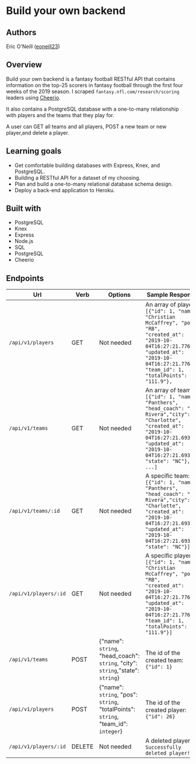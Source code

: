 # Build your own backend
## Authors
Eric O'Neill ([eoneill23](https://github.com/eoneill23))

## Overview
Build your own backend is a fantasy football RESTful API that contains information on the top-25 scorers in fantasy football through the first four weeks of the 2019 season. I scraped `fantasy.nfl.com/research/scoring` leaders using [Cheerio](https://cheerio.js.org/).

It also contains a PostgreSQL database with a one-to-many relationship with players and the teams that they play for.

A user can GET all teams and all players, POST a new team or new player,and delete a player.

## Learning goals
* Get comfortable building databases with Express, Knex, and PostgreSQL.
* Building a RESTful API for a dataset of my choosing.
* Plan and build a one-to-many relational database schema design.
* Deploy a back-end application to Heroku.

## Built with
* PostgreSQL
* Knex
* Express
* Node.js
* SQL
* PostgreSQL
* Cheerio

## Endpoints
| Url | Verb  | Options  | Sample Response  |
|---|---|---|---|
| `/api/v1/players` | GET | Not needed | An array of players: `[{"id": 1, "name": "Christian McCaffrey", "pos": "RB", "created_at": "2019-10-04T16:27:21.776Z", "updated_at": "2019-10-04T16:27:21.776Z",  "team_id": 1, "totalPoints": "111.9"},` |
| `/api/v1/teams` | GET | Not needed | An array of teams: `[{"id": 1, "name": "Panthers", "head_coach": "Ron Rivera","city": "Charlotte", "created_at": "2019-10-04T16:27:21.693Z", "updated_at": "2019-10-04T16:27:21.693Z", "state": "NC"}, ...]` |
| `/api/v1/teams/:id` | GET | Not needed | A specific team: `[{"id": 1, "name": "Panthers", "head_coach": "Ron Rivera","city": "Charlotte", "created_at": "2019-10-04T16:27:21.693Z", "updated_at": "2019-10-04T16:27:21.693Z", "state": "NC"}]` |
| `/api/v1/players/:id`  | GET | Not needed | A specific player: `[{"id": 1, "name": "Christian McCaffrey", "pos": "RB", "created_at": "2019-10-04T16:27:21.776Z", "updated_at": "2019-10-04T16:27:21.776Z",  "team_id": 1, "totalPoints": "111.9"}]` |
| `/api/v1/teams` | POST | {"name": `string`, "head_coach": `string`, "city": `string`,"state": `string`} | The id of the created team: `{"id": 1}` |
| `/api/v1/players` | POST | {"name": `string`, "pos": `string`, "totalPoints": `string`, "team_id": `integer`} | The id of the created player: `{"id": 26}`  |
| `/api/v1/players/:id` | DELETE | Not needed | A deleted player: `Successfully deleted player!` |